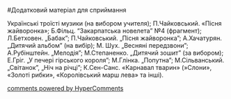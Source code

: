 <div id="hypercomments_widget" class="js-hypercomments-widget invisible"></div>


#Додатковий матеріал для сприймання

Українські троїсті музики (на вибором учителя); П.Чайковський. «Пісня жайворонка»; Б.Фільц. “Закарпатська новелета” №4 (фрагмент); 
Л.Бетховен. „Бабак”; П.Чайковський. „Пісня жайворонка”; А.Хачатурян. „Дитячий альбом” (на вибір); М. Шух. „Весняні передзвони”; А.Рубінштейн. „Мелодія”; М.Степаненко. „Дитячий зошит” (за вибором);  Е.Гріг. „У печері гірського короля”; М.Глінка. „Попутна”; М.Сільванський. „Світанок”, „Ніч на річці”; К.Сен-Санс. «Карнавал тварин» (»Слони», «Золоті рибки», «Королівський марш лева» та інші). 


<div class="js-hypercomments-container">
    <a href="http://hypercomments.com" class="hc-link" title="comments widget">comments powered by HyperComments</a>
</div>